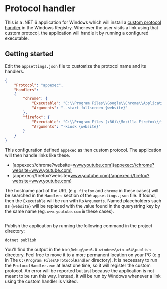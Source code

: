 # Protocol handler
This is a .NET 6 application for Windows which will install a [custom protocol handler](https://medium.com/swlh/custom-protocol-handling-how-to-8ac41ff651eb) in the Windows Registry. Whenever the user visits a link using that custom protocol, the application will handle it by running a configured executable.

## Getting started
Edit the `appsettings.json` file to customize the protocol name and its handlers.
```json
{
    "Protocol": "appexec",
    "Handlers":
    {
        "chrome": {
            "Executable": "C:\\Program Files\\Google\\Chrome\\Application\\chrome.exe",
            "Arguments": "--start-fullscreen {website}"
        },
        "firefox": {
            "Executable": "C:\\Program Files (x86)\\Mozilla Firefox\\firefox.exe",
            "Arguments": "-kiosk {website}"
        }
    }
}
```

This configuration defined `appexec` as then custom protocol. The application will then handle links like these.

 - [appexec://chrome?website=www.youtube.com](appexec://chrome?website=www.youtube.com)
 - [appexec://firefox?website=www.youtube.com](appexec://firefox?website=www.youtube.com)

The hostname part of the URL (e.g. `firefox` and `chrome` in these cases) will be searched in the `Handlers` section of the `appsettings.json` file. If found, then the `Executable` will be run with its `Arguments`. Named placeholders such as `{website}` will be replaced with the value found in the querystring key by the same name (eg. `www.youtube.com` in these cases).

## 
Publish the application by running the following command in the project directory:
```
dotnet publish
```
You'll find the output in the `bin\Debug\net6.0-windows\win-x64\publish` directory. Feel free to move it to a more permanent location on your PC (e.g in The `C:\Program Files\ProtocolHandler` directory). It is necessary to run the `ProtocolHandler.exe` at least one time, so it will register the custom protocol. An error will be reported but just because the application is not meant to be run this way. Instead, it will be run by Windows whenever a link using the custom handler is visited.